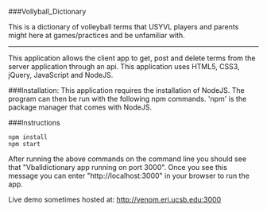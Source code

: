 ###Vollyball_Dictionary

This is a dictionary of volleyball terms that USYVL players and parents might here at games/practices and be unfamiliar with. 

---
This application allows the client app to get, post and delete terms from the server application through an api. This application uses HTML5, CSS3, jQuery, JavaScript and NodeJS.

###Installation:
This application requires the installation of NodeJS. The program can then be run with the following npm commands. 'npm' is the package manager that comes with NodeJS.

###Instructions
```shell
npm install 
npm start
```
After running the above commands on the command line you should see that "Vballdictionary app running on port 3000". Once you see this message you can enter "http://localhost:3000" in your browser to run the app.

Live demo sometimes hosted at: http://venom.eri.ucsb.edu:3000
